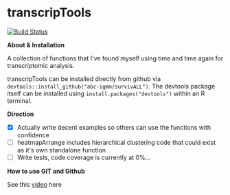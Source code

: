 transcripTools
================

[![Build Status](https://travis-ci.org/abc-igmm/transcripTools.svg?branch=master)](https://travis-ci.org/abc-igmm/transcripTools)

**About & Installation**

A collection of functions that I've found myself using time and time again for transcriptomic analysis.

transcripTools can be installed directly from github via `devtools::install_github("abc-igmm/survivALL")`. The devtools package itself can be installed using `install.packages("devtools")` within an R terminal.

**Direction**

- [x] Actually write decent examples so others can use the functions with confidence
- [ ] heatmapArrange includes hierarchical clustering code that could exist as it's own standalone function
- [ ] Write tests, code coverage is currently at 0%...

**How to use GIT and Github**

See this [video](https://www.youtube.com/watch?v=Y9XZQO1n_7c) here
